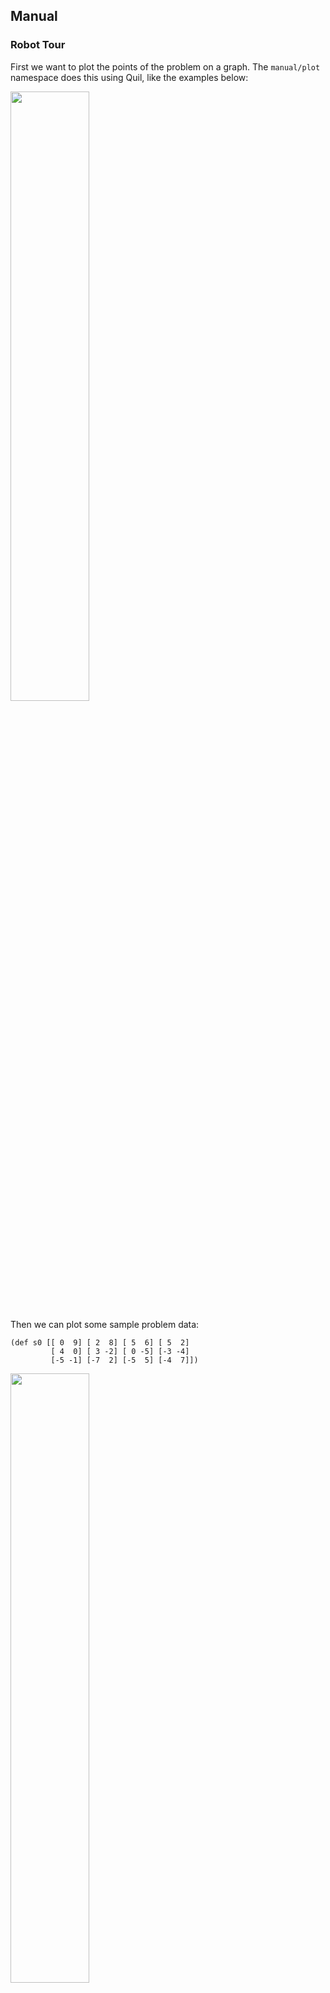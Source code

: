## Manual

### Robot Tour

First we want to plot the points of the problem on a graph. The `manual/plot` namespace does this using Quil, like the examples below:

<img src="https://raw.github.com/marsmining/manual/master/doc/img/robot-tour-00.png"
     width="50%">

Then we can plot some sample problem data:

    (def s0 [[ 0  9] [ 2  8] [ 5  6] [ 5  2]
             [ 4  0] [ 3 -2] [ 0 -5] [-3 -4]
             [-5 -1] [-7  2] [-5  5] [-4  7]])

<img src="https://raw.github.com/marsmining/manual/master/doc/img/robot-tour-01.png"
     width="50%">

And after using the simple "nearest neighbor" heuristic, starting with the first point in the list:

<img src="https://raw.github.com/marsmining/manual/master/doc/img/robot-tour-02.png"
     width="50%">